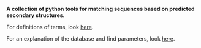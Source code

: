 **A collection of python tools for matching sequences based on predicted secondary structures.**

For definitions of terms, look [here](doc/definitions.md).

For an explanation of the database and find parameters, look [here](doc/parameters.md).
